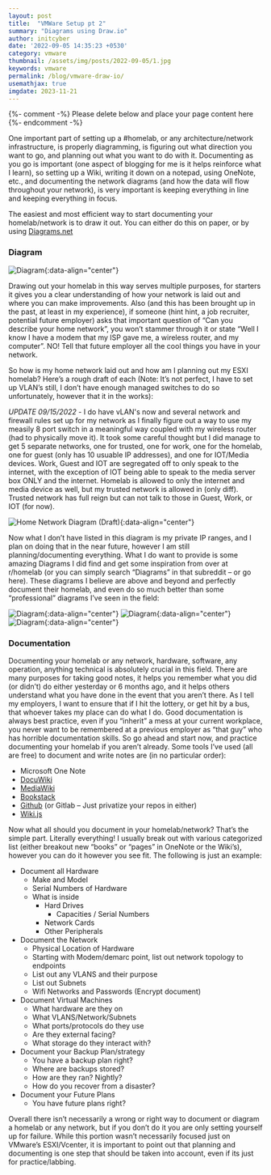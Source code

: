 ```yaml
---
layout: post
title:  "VMWare Setup pt 2"
summary: "Diagrams using Draw.io"
author: initcyber
date: '2022-09-05 14:35:23 +0530'
category: vmware
thumbnail: /assets/img/posts/2022-09-05/1.jpg
keywords: vmware
permalink: /blog/vmware-draw-io/
usemathjax: true
imgdate: 2023-11-21
---
```


{%- comment -%} Please delete below and place your page content here {%- endcomment -%}

One important part of setting up a #homelab, or any architecture/network infrastructure, is properly diagramming, is figuring out what direction you want to go, and planning out what you want to do with it. Documenting as you go is important (one aspect of blogging for me is it helps reinforce what I learn), so setting up a Wiki, writing it down on a notepad, using OneNote, etc., and documenting the network diagrams (and how the data will flow throughout your network), is very important is keeping everything in line and keeping everything in focus.

The easiest and most efficient way to start documenting your homelab/network is to draw it out. You can either do this on paper, or by using [Diagrams.net](http://www.diagrams.net/)

### Diagram

![Diagram](/assets/img/posts/{{page.imgdate}}/2.png){:data-align="center"}

Drawing out your homelab in this way serves multiple purposes, for starters it gives you a clear understanding of how your network is laid out and where you can make improvements. Also (and this has been brought up in the past, at least in my experience), if someone (hint hint, a job recruiter, potential future employer) asks that important question of “Can you describe your home network”, you won’t stammer through it or state “Well I know I have a modem that my ISP gave me, a wireless router, and my computer”. NO! Tell that future employer all the cool things you have in your network.

So how is my home network laid out and how am I planning out my ESXI homelab? Here’s a rough draft of each (Note: It’s not perfect, I have to set up VLAN’s still, I don’t have enough managed switches to do so unfortunately, however that it in the works):

*UPDATE 09/15/2022* - I do have vLAN's now and several network and firewall rules set up for my network as I finally figure out a way to use my measily 8 port switch in a meaningful way coupled with my wireless router (had to physically move it). It took some careful thought but I did manage to get 5 separate networks, one for trusted, one for work, one for the homelab, one for guest (only has 10 usuable IP addresses), and one for IOT/Media devices. Work, Guest and IOT are segregated off to only speak to the internet, with the exception of IOT being able to speak to the media server box ONLY and the internet. Homelab is allowed to only the internet and media device as well, but my trusted network is allowed in (only diff). Trusted network has full reign but can not talk to those in Guest, Work, or IOT (for now).

![Home Network Diagram (Draft)](/assets/img/posts/{{page.imgdate}}/3.png){:data-align="center"}

Now what I don’t have listed in this diagram is my private IP ranges, and I plan on doing that in the near future, however I am still planning/documenting everything. What I do want to provide is some amazing Diagrams I did find and get some inspiration from over at r/homelab (or you can simply search “Diagrams” in that subreddit – or go here). These diagrams I believe are above and beyond and perfectly document their homelab, and even do so much better than some “professional” diagrams I’ve seen in the field:

![Diagram](/assets/img/posts/{{page.imgdate}}/4.png){:data-align="center"}
![Diagram](/assets/img/posts/{{page.imgdate}}/5.png){:data-align="center"}
![Diagram](/assets/img/posts/{{page.imgdate}}/6.png){:data-align="center"}

### Documentation

Documenting your homelab or any network, hardware, software, any operation, anything technical is absolutely crucial in this field. There are many purposes for taking good notes, it helps you remember what you did (or didn’t) do either yesterday or 6 months ago, and it helps others understand what you have done in the event that you aren’t there. As I tell my employers, I want to ensure that if I hit the lottery, or get hit by a bus, that whoever takes my place can do what I do. Good documentation is always best practice, even if you “inherit” a mess at your current workplace, you never want to be remembered at a previous employer as “that guy” who has horrible documentation skills. So go ahead and start now, and practice documenting your homelab if you aren’t already. Some tools I’ve used (all are free) to document and write notes are (in no particular order):

- Microsoft One Note
- [DocuWiki](https://www.dokuwiki.org/dokuwiki#)
- [MediaWiki](https://www.mediawiki.org/wiki/MediaWiki)
- [Bookstack](https://www.bookstackapp.com/)
- [Github](https://github.com/) (or Gitlab – Just privatize your repos in either)
- [Wiki.js](https://js.wiki/)

Now what all should you document in your homelab/network? That’s the simple part. Literally everything! I usually break out with various categorized list (either breakout new “books” or “pages” in OneNote or the Wiki’s), however you can do it however you see fit. The following is just an example:

- Document all Hardware
    - Make and Model
    - Serial Numbers of Hardware
    - What is inside
        - Hard Drives
            - Capacities / Serial Numbers
        - Network Cards
        - Other Peripherals
- Document the Network
    - Physical Location of Hardware
    - Starting with Modem/demarc point, list out network topology to endpoints
    - List out any VLANS and their purpose
    - List out Subnets
    - Wifi Networks and Passwords (Encrypt document)
- Document Virtual Machines
    - What hardware are they on
    - What VLANS/Network/Subnets
    - What ports/protocols do they use
    - Are they external facing?
    - What storage do they interact with?
- Document your Backup Plan/strategy
    - You have a backup plan right?
    - Where are backups stored?
    - How are they ran? Nightly?
    - How do you recover from a disaster?
- Document your Future Plans
    - You have future plans right?

Overall there isn’t necessarily a wrong or right way to document or diagram a homelab or any network, but if you don’t do it you are only setting yourself up for failure. While this portion wasn’t necessarily focused just on VMware’s ESXI/Vcenter, it is important to point out that planning and documenting is one step that should be taken into account, even if its just for practice/labbing.